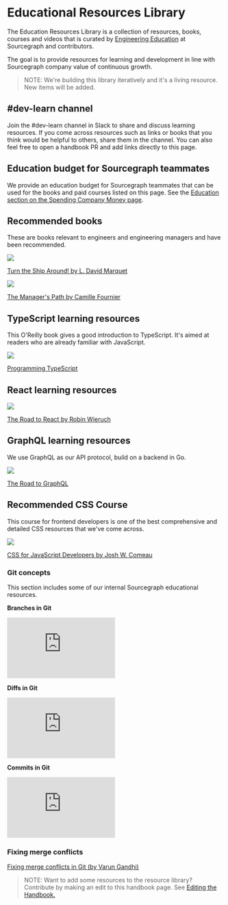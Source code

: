 # Educational Resources Library

The Education Resources Library is a collection of resources, books, courses and videos that is curated by [Engineering Education](../../../../../strategy-goals/strategy/enablement/engineering-education/index.md) at Sourcegraph and contributors.

The goal is to provide resources for learning and development in line with Sourcegraph company value of continuous growth.

> NOTE: We're building this library iteratively and it's a living resource. New items will be added.

## #dev-learn channel

Join the #dev-learn channel in Slack to share and discuss learning resources. If you come across resources such as links or books that you think would be helpful to others, share them in the channel. You can also feel free to open a handbook PR and add links directly to this page.

## Education budget for Sourcegraph teammates

We provide an education budget for Sourcegraph teammates that can be used for the books and paid courses listed on this page. See the [Education section on the Spending Company Money page](../../../../../benefits-pay-perks/benefits-perks/spending-company-money.md).

## Recommended books

These are books relevant to engineers and engineering managers and have been recommended.

<img src="https://images-na.ssl-images-amazon.com/images/I/51mySVM6XbL._SY291_BO1,204,203,200_QL40_FMwebp_.jpg" style="max-width: 120px"/>

[Turn the Ship Around! by L. David Marquet](https://www.amazon.com/Turn-Ship-Around-Turning-Followers/dp/1591846404)

<img src="https://images-na.ssl-images-amazon.com/images/I/51L+F83aDPL._SX330_BO1,204,203,200_.jpg" style="max-width: 120px"/>

[The Manager's Path by Camille Fournier](https://www.amazon.com/Managers-Path-Leaders-Navigating-Growth/dp/1491973897)

## TypeScript learning resources

This O'Reilly book gives a good introduction to TypeScript. It's aimed at readers who are already familiar with JavaScript.

<img src="https://images-na.ssl-images-amazon.com/images/I/51csAp-ykgL._SX379_BO1,204,203,200_.jpg" style="max-width: 120px"/>

[Programming TypeScript](https://www.amazon.com/gp/product/1492037656)

## React learning resources

<img src="https://images-na.ssl-images-amazon.com/images/I/41MBLi5a4jL._SX258_BO1,204,203,200_.jpg" style="max-width: 120px"/>

[The Road to React by Robin Wieruch](https://www.amazon.com/gp/product/172004399X)

## GraphQL learning resources

We use GraphQL as our API protocol, build on a backend in Go.

<img src="https://images-na.ssl-images-amazon.com/images/I/31MMS6yrIbS._SX384_BO1,204,203,200_.jpg" style="max-width: 120px"/>

[The Road to GraphQL](https://www.amazon.com/gp/product/1730853935)

## Recommended CSS Course

This course for frontend developers is one of the best comprehensive and detailed CSS resources that we've come across.

<img src="https://css-for-js.dev/og-image-v2.jpg" style="max-width: 200px"/>

[CSS for JavaScript Developers by Josh W. Comeau](https://css-for-js.dev/)

### Git concepts

This section includes some of our internal Sourcegraph educational resources.

**Branches in Git**

<div style="position: relative; padding-bottom: calc(56.25%/2); height: 0; max-width: 50%;">
  <iframe
    src="https://www.youtube.com/embed/7s2oVzeX240"
    frameborder="0"
    webkitallowfullscreen
    mozallowfullscreen
    allowfullscreen
    style="position: absolute; top: 0; left: 0; width: 100%; height: 100%;"
  ></iframe>
</div>

**Diffs in Git**

<div style="position: relative; padding-bottom: calc(56.25%/2); height: 0; max-width: 50%;">
  <iframe
    src="https://www.youtube.com/embed/eRwvO8Qyerk"
    frameborder="0"
    webkitallowfullscreen
    mozallowfullscreen
    allowfullscreen
    style="position: absolute; top: 0; left: 0; width: 100%; height: 100%;"
  ></iframe>
</div>

**Commits in Git**

<div style="position: relative; padding-bottom: calc(56.25%/2); height: 0; max-width: 50%;">
  <iframe
    src="https://www.youtube.com/embed/zXlNqCioxBY"
    frameborder="0"
    webkitallowfullscreen
    mozallowfullscreen
    allowfullscreen
    style="position: absolute; top: 0; left: 0; width: 100%; height: 100%;"
  ></iframe>
</div>

### Fixing merge conflicts

[Fixing merge conflicts in Git (by Varun Gandhi)](https://www.loom.com/share/db386048c55b4d61bf6c02e3f9e51163)

> NOTE: Want to add some resources to the resource library? Contribute by making an edit to this handbook page. See [Editing the Handbook.](../../../../../handbook//editing/index.md)
